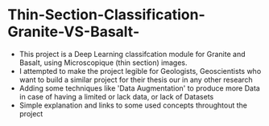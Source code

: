 # Thin-Section-Classification-Granite-VS-Basalt-

- This project is a Deep Learning classifcation module for Granite and Basalt, using Microscopique (thin section) images.
- I attempted to make the project legible for Geologists, Geoscientists who want to build a similar project for their thesis our in any other research 
- Adding some techniques like 'Data Augmentation' to produce more Data in case of having a limited or lack data, or lack of Datasets
- Simple explanation and links to some used concepts throughtout the project  
